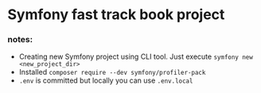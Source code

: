 # Symfony fast track book project

### notes:
* Creating new Symfony project using CLI tool. Just execute `symfony new <new_project_dir>`
* Installed `composer require --dev symfony/profiler-pack`
* `.env` is committed but locally you can use `.env.local` 